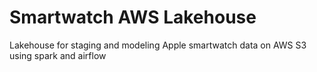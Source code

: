# Smartwatch AWS Lakehouse
Lakehouse for staging and modeling Apple smartwatch data on AWS S3 using spark and airflow
